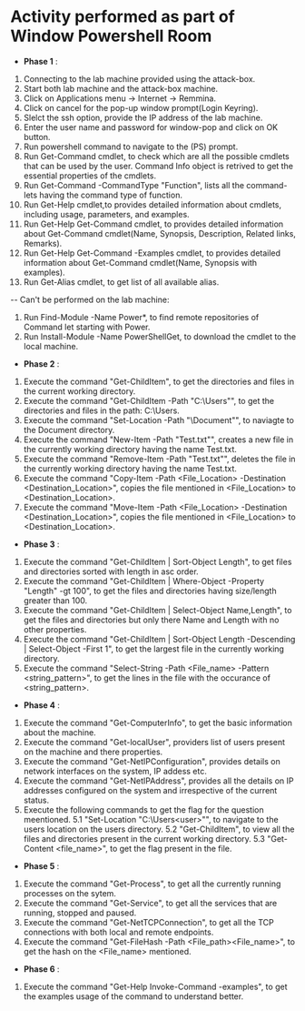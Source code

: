 # Activity performed as part of Window Powershell Room

- **Phase 1** : 
1. Connecting to the lab machine provided using the attack-box.
2. Start both lab machine and the attack-box machine.
3. Click on Applications menu -> Internet -> Remmina.
4. Click on cancel for the pop-up window prompt(Login Keyring).
5. Slelct the ssh option, provide the IP address of the lab machine.
6. Enter the user name and password for window-pop and click on OK button.
7. Run powershell command to navigate to the (PS) prompt.
8. Run Get-Command cmdlet, to check which are all the possible cmdlets that can be used by the user. Command Info object is retrived to get the essential properties of the cmdlets.
9. Run Get-Command -CommandType "Function", lists all the command-lets having the command type of function.
10. Run Get-Help cmdlet,to provides detailed information about cmdlets, including usage, parameters, and examples.
11. Run Get-Help Get-Command cmdlet, to provides detailed information about Get-Command cmdlet(Name, Synopsis, Description, Related links, Remarks).
12. Run Get-Help Get-Command -Examples cmdlet, to provides detailed information about Get-Command cmdlet(Name, Synopsis with examples).
13. Run Get-Alias cmdlet, to get list of all available alias.

-- Can't be performed on the lab machine:
1. Run Find-Module -Name Power*, to find remote repositories of Command let starting with Power.
2. Run Install-Module -Name PowerShellGet, to download the cmdlet to the local machine.

- **Phase 2** : 
1. Execute the command "Get-ChildItem", to get the directories  and files in the current working directory.
2. Execute the command "Get-ChildItem -Path "C:\Users"", to get the directories  and files in the path: C:\Users.
3. Execute the command "Set-Location -Path "\Document"", to naviagte to the Document directory.
4. Execute the command "New-Item -Path "Test.txt"", creates a new file in the currently working directory having the name Test.txt.
5. Execute the command "Remove-Item -Path "Test.txt"", deletes the file in the currently working directory having the name Test.txt.
6. Execute the command "Copy-Item -Path <File_Location> -Destination <Destination_Location>", copies the file mentioned in <File_Location> to <Destination_Location>.
7. Execute the command "Move-Item -Path <File_Location> -Destination <Destination_Location>", copies the file mentioned in <File_Location> to <Destination_Location>.

- **Phase 3** : 
1. Execute the command "Get-ChildItem | Sort-Object Length", to get files and directories sorted with length in asc order. 
2. Execute the command "Get-ChildItem | Where-Object -Property "Length" -gt 100", to get the files and directories having size/length greater than 100.
3. Execute the command "Get-ChildItem | Select-Object Name,Length", to get the files and directories but only there Name and Length with no other properties.
4. Execute the command "Get-ChildItem | Sort-Object Length -Descending | Select-Object -First 1", to get the largest file in the currently working directory.
5. Execute the command "Select-String -Path <File_name> -Pattern <string_pattern>", to get the lines in the file with the occurance of <string_pattern>.

- **Phase 4** : 
1. Execute the command "Get-ComputerInfo", to get the basic information about the machine.
2. Execute the command "Get-localUser", providers list of users present on the machine and there properties.
3. Execute the command "Get-NetIPConfiguration", provides details on network interfaces on the system, IP addess etc.
4. Execute the command "Get-NetIPAddress", provides all the details on IP addresses configured on the system and irrespective of the current status.
5. Execute the following commands to get the flag for the question meentioned.
    5.1 "Set-Location "C:\Users\<user>"", to navigate to the <user> users location on the users directory.
    5.2 "Get-ChildItem", to view all the files and directories present in the current working directory.
    5.3 "Get-Content <file_name>", to get the flag present in the file.

- **Phase 5** :
1. Execute the command "Get-Process", to get all the currently running processes on the sytem.
2. Execute the command "Get-Service", to get all the services that are running, stopped and paused.
3. Execute the command "Get-NetTCPConnection", to get all the TCP connections with both local and remote endpoints.
4. Execute the command "Get-FileHash -Path <File_path>\<File_name>", to get the hash on the <File_name> mentioned.

- **Phase 6** :
1. Execute the command "Get-Help Invoke-Command -examples", to get the examples usage of the command to understand better.

